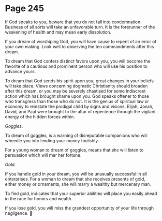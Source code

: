 # Page 245
If God speaks to you, beware that you do not fall into condemnation.
Business of all sorts will take an unfavorable turn. It is the forerunner
of the weakening of health and may mean early dissolution.


If you dream of worshiping God, you will have cause to repent
of an error of your own making. Look well to observing the ten
commandments after this dream.


To dream that God confers distinct favors upon you, you will become
the favorite of a cautious and prominent person who will use his
position to advance yours.


To dream that God sends his spirit upon you, great changes in your
beliefs will take place. Views concerning dogmatic Christianity
should broaden after this dream, or you may be severely chastised
for some indiscreet action which has brought shame upon you.
God speaks oftener to those who transgress than those who do not.
It is the genius of spiritual law or economy to reinstate the prodigal
child by signs and visions. Elijah, Jonah, David, and Paul were
brought to the altar of repentence through the vigilant energy
of the hidden forces within.


_Goggles_.


To dream of goggles, is a warning of disreputable companions
who will wheedle you into lending your money foolishly.


For a young woman to dream of goggles, means that she will listen
to persuasion which will mar her fortune.


_Gold_.


If you handle gold in your dream, you will be unusually successful in
all enterprises. For a woman to dream that she receives presents of gold,
either money or ornaments, she will marry a wealthy but mercenary man.


To find gold, indicates that your superior abilities will place
you easily ahead in the race for honors and wealth.


If you lose gold, you will miss the grandest opportunity of your
life through negligence.
